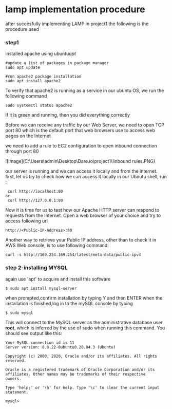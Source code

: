 # **lamp implementation procedure**
after succesfully implementing LAMP in project1 the following is the procedure used 
### step1
installed apache using  ubuntu*apt* 
```
#update a list of packages in package manager
sudo apt update

#run apache2 package installation
sudo apt install apache2
```
To verify that apache2 is running as a service in our ubuntu OS, we run the following command
```
sudo systemctl status apache2
```
If it is green and running, then you did everything correctly

Before we can receive any traffic by our Web Server, we need to open TCP port 80 which is the default port that web browsers use to access web pages on the Internet

we need to add a rule to EC2 configuration to open inbound connection through port 80

![Image](C:\Users\admin\Desktop\Dare.io\project1\iinbound rules.PNG)

our server is running and we can access it locally and from the internet. 
first, let us try to check how we can access it locally in our Ubnutu shell, run : 
```
 curl http://localhost:80
or
 curl http://127.0.0.1:80
 ```
 Now it is time for us to test how our Apache HTTP server can respond to requests from the Internet.
Open a web browser of your choice and try to access following url

```
http://<Public-IP-Address>:80
```
Another way to retrieve your Public IP address, other than to check it in AWS Web console, is to use following command:
```
curl -s http://169.254.169.254/latest/meta-data/public-ipv4
```

### step 2-installing MYSQL 
again use 'apt' to acquire and install this software
```
$ sudo apt install mysql-server
```
when prompted,confirm installation by typing Y and then ENTER when the
installation is finished,log in to the mySQL console by typing
```
$ sudo mysql
```
This will connect to the MySQL server as the administrative database user **root**, which is inferred by the use of sudo when running this command. You should see output like this:
```Welcome to the MySQL monitor.  Commands end with ; or \g.
Your MySQL connection id is 11
Server version: 8.0.22-0ubuntu0.20.04.3 (Ubuntu)

Copyright (c) 2000, 2020, Oracle and/or its affiliates. All rights reserved.

Oracle is a registered trademark of Oracle Corporation and/or its
affiliates. Other names may be trademarks of their respective
owners.

Type 'help;' or '\h' for help. Type '\c' to clear the current input statement.

mysql>
```



